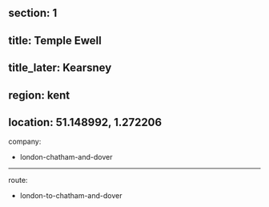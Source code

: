 section: 1
----
title: Temple Ewell
----
title_later: Kearsney
----
region: kent
----
location: 51.148992, 1.272206
----
company:
- london-chatham-and-dover
----
route:
- london-to-chatham-and-dover
